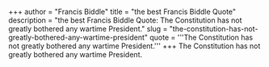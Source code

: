 +++
author = "Francis Biddle"
title = "the best Francis Biddle Quote"
description = "the best Francis Biddle Quote: The Constitution has not greatly bothered any wartime President."
slug = "the-constitution-has-not-greatly-bothered-any-wartime-president"
quote = '''The Constitution has not greatly bothered any wartime President.'''
+++
The Constitution has not greatly bothered any wartime President.

